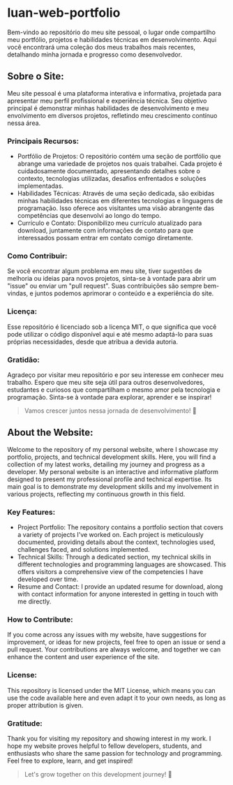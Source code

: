 # luan-web-portfolio

Bem-vindo ao repositório do meu site pessoal, o lugar onde compartilho meu portfólio, projetos e habilidades técnicas em desenvolvimento. Aqui você encontrará uma coleção dos meus trabalhos mais recentes, detalhando minha jornada e progresso como desenvolvedor.

## Sobre o Site:

Meu site pessoal é uma plataforma interativa e informativa, projetada para apresentar meu perfil profissional e experiência técnica. Seu objetivo principal é demonstrar minhas habilidades de desenvolvimento e meu envolvimento em diversos projetos, refletindo meu crescimento contínuo nessa área.

### Principais Recursos:

- Portfólio de Projetos: O repositório contém uma seção de portfólio que abrange uma variedade de projetos nos quais trabalhei. Cada projeto é cuidadosamente documentado, apresentando detalhes sobre o contexto, tecnologias utilizadas, desafios enfrentados e soluções implementadas.
- Habilidades Técnicas: Através de uma seção dedicada, são exibidas minhas habilidades técnicas em diferentes tecnologias e linguagens de programação. Isso oferece aos visitantes uma visão abrangente das competências que desenvolvi ao longo do tempo.
- Currículo e Contato: Disponibilizo meu currículo atualizado para download, juntamente com informações de contato para que interessados possam entrar em contato comigo diretamente.

### Como Contribuir:

Se você encontrar algum problema em meu site, tiver sugestões de melhoria ou ideias para novos projetos, sinta-se à vontade para abrir um "issue" ou enviar um "pull request". Suas contribuições são sempre bem-vindas, e juntos podemos aprimorar o conteúdo e a experiência do site.

### Licença:

Esse repositório é licenciado sob a licença MIT, o que significa que você pode utilizar o código disponível aqui e até mesmo adaptá-lo para suas próprias necessidades, desde que atribua a devida autoria.

### Gratidão:

Agradeço por visitar meu repositório e por seu interesse em conhecer meu trabalho. Espero que meu site seja útil para outros desenvolvedores, estudantes e curiosos que compartilham o mesmo amor pela tecnologia e programação. Sinta-se à vontade para explorar, aprender e se inspirar!

> Vamos crescer juntos nessa jornada de desenvolvimento! 🚀

## About the Website:

Welcome to the repository of my personal website, where I showcase my portfolio, projects, and technical development skills. Here, you will find a collection of my latest works, detailing my journey and progress as a developer.
My personal website is an interactive and informative platform designed to present my professional profile and technical expertise. Its main goal is to demonstrate my development skills and my involvement in various projects, reflecting my continuous growth in this field.

### Key Features:

- Project Portfolio: The repository contains a portfolio section that covers a variety of projects I've worked on. Each project is meticulously documented, providing details about the context, technologies used, challenges faced, and solutions implemented.
- Technical Skills: Through a dedicated section, my technical skills in different technologies and programming languages are showcased. This offers visitors a comprehensive view of the competencies I have developed over time.
- Resume and Contact: I provide an updated resume for download, along with contact information for anyone interested in getting in touch with me directly.

### How to Contribute:

If you come across any issues with my website, have suggestions for improvement, or ideas for new projects, feel free to open an issue or send a pull request. Your contributions are always welcome, and together we can enhance the content and user experience of the site.

### License:

This repository is licensed under the MIT License, which means you can use the code available here and even adapt it to your own needs, as long as proper attribution is given.

### Gratitude:

Thank you for visiting my repository and showing interest in my work. I hope my website proves helpful to fellow developers, students, and enthusiasts who share the same passion for technology and programming. Feel free to explore, learn, and get inspired!

> Let's grow together on this development journey! 🚀
